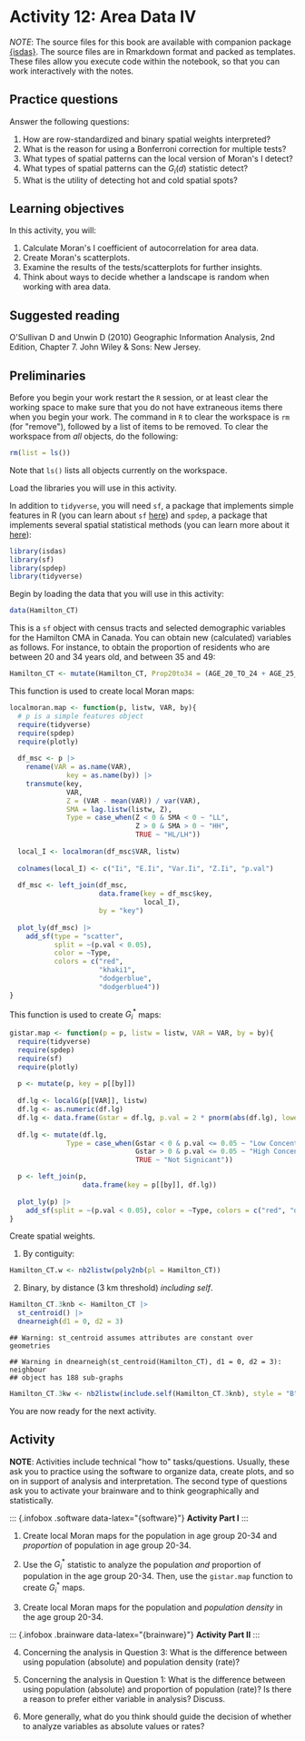 # Activity 12: Area Data IV

*NOTE*: The source files for this book are available with companion package [{isdas}](https://paezha.github.io/isdas/). The source files are in Rmarkdown format and packed as templates. These files allow you execute code within the notebook, so that you can work interactively with the notes. 

## Practice questions

Answer the following questions:

1. How are row-standardized and binary spatial weights interpreted?
2. What is the reason for using a Bonferroni correction for multiple tests?
3. What types of spatial patterns can the local version of Moran's I detect?
4. What types of spatial patterns can the $G_i(d)$ statistic detect?
5. What is the utility of detecting hot and cold spatial spots?

## Learning objectives

In this activity, you will:

1. Calculate Moran's I coefficient of autocorrelation for area data.
2. Create Moran's scatterplots.
2. Examine the results of the tests/scatterplots for further insights.
3. Think about ways to decide whether a landscape is random when working with area data.

## Suggested reading

O'Sullivan D and Unwin D (2010) Geographic Information Analysis, 2nd Edition, Chapter 7. John Wiley & Sons: New Jersey. 

## Preliminaries

Before you begin your work restart the `R` session, or at least clear the working space to make sure that you do not have extraneous items there when you begin your work. The command in `R` to clear the workspace is `rm` (for "remove"), followed by a list of items to be removed. To clear the workspace from _all_ objects, do the following:

``` r
rm(list = ls())
```

Note that `ls()` lists all objects currently on the workspace.

Load the libraries you will use in this activity. 

In addition to `tidyverse`, you will need `sf`, a package that implements simple features in R (you can learn about `sf` [here](https://cran.r-project.org/web/packages/sf/vignettes/sf1.html)) and `spdep`, a package that implements several spatial statistical methods (you can learn more about it [here](https://cran.r-project.org/web/packages/spdep/index.html)):

``` r
library(isdas)
library(sf)
library(spdep)
library(tidyverse)
```

Begin by loading the data that you will use in this activity:

``` r
data(Hamilton_CT)
```

This is a `sf` object with census tracts and selected demographic variables for the Hamilton CMA in Canada.
You can obtain new (calculated) variables as follows. For instance, to obtain the proportion of residents who are between 20 and 34 years old, and between 35 and 49:

``` r
Hamilton_CT <- mutate(Hamilton_CT, Prop20to34 = (AGE_20_TO_24 + AGE_25_TO_29 + AGE_30_TO_34)/POPULATION, Prop35to49 = (AGE_35_TO_39 + AGE_40_TO_44 + AGE_45_TO_49)/POPULATION)
```

This function is used to create local Moran maps:

``` r
localmoran.map <- function(p, listw, VAR, by){
  # p is a simple features object
  require(tidyverse)
  require(spdep)
  require(plotly)
  
  df_msc <- p |> 
    rename(VAR = as.name(VAR),
              key = as.name(by)) |>
    transmute(key,
              VAR,
              Z = (VAR - mean(VAR)) / var(VAR),
              SMA = lag.listw(listw, Z),
              Type = case_when(Z < 0 & SMA < 0 ~ "LL",
                               Z > 0 & SMA > 0 ~ "HH",
                               TRUE ~ "HL/LH"))
  
  local_I <- localmoran(df_msc$VAR, listw)
  
  colnames(local_I) <- c("Ii", "E.Ii", "Var.Ii", "Z.Ii", "p.val")
  
  df_msc <- left_join(df_msc, 
                      data.frame(key = df_msc$key, 
                                 local_I),
                      by = "key")
  
  plot_ly(df_msc) |>
    add_sf(type = "scatter",
           split = ~(p.val < 0.05), 
           color = ~Type, 
           colors = c("red", 
                      "khaki1",
                      "dodgerblue", 
                      "dodgerblue4")) 
}
```

This function is used to create $G_i^*$ maps:

``` r
gistar.map <- function(p = p, listw = listw, VAR = VAR, by = by){
  require(tidyverse)
  require(spdep)
  require(sf)
  require(plotly)
  
  p <- mutate(p, key = p[[by]])
  
  df.lg <- localG(p[[VAR]], listw)
  df.lg <- as.numeric(df.lg)
  df.lg <- data.frame(Gstar = df.lg, p.val = 2 * pnorm(abs(df.lg), lower.tail = FALSE))
  
  df.lg <- mutate(df.lg, 
              Type = case_when(Gstar < 0 & p.val <= 0.05 ~ "Low Concentration",
                               Gstar > 0 & p.val <= 0.05 ~ "High Concentration",
                               TRUE ~ "Not Signicant"))

  p <- left_join(p, 
                  data.frame(key = p[[by]], df.lg))
  
  plot_ly(p) |>
    add_sf(split = ~(p.val < 0.05), color = ~Type, colors = c("red", "dodgerblue", "gray"))
}
```

Create spatial weights.

1) By contiguity:

``` r
Hamilton_CT.w <- nb2listw(poly2nb(pl = Hamilton_CT))
```

2) Binary, by distance (3 km threshold) _including self_.

``` r
Hamilton_CT.3knb <- Hamilton_CT |> 
  st_centroid() |>
  dnearneigh(d1 = 0, d2 = 3)
```

```
## Warning: st_centroid assumes attributes are constant over geometries
```

```
## Warning in dnearneigh(st_centroid(Hamilton_CT), d1 = 0, d2 = 3): neighbour
## object has 188 sub-graphs
```

``` r
Hamilton_CT.3kw <- nb2listw(include.self(Hamilton_CT.3knb), style = "B")
```

You are now ready for the next activity.

## Activity

**NOTE**: Activities include technical "how to" tasks/questions. Usually, these ask you to practice using the software to organize data, create plots, and so on in support of analysis and interpretation. The second type of questions ask you to activate your brainware and to think geographically and statistically.

::: {.infobox .software data-latex="{software}"}
**Activity Part I**
:::

1. Create local Moran maps for the population in age group 20-34 and _proportion_ of population in age group 20-34. 

2.  Use the $G_i^*$ statistic to analyze the population _and_ proportion of population in the age group 20-34. Then, use the `gistar.map` function to create $G_i^*$ maps.

3. Create local Moran maps for the population and _population density_ in the age group 20-34. 

::: {.infobox .brainware data-latex="{brainware}"}
**Activity Part II**
:::

4. Concerning the analysis in Question 3: What is the difference between using population (absolute) and population density (rate)?

5. Concerning the analysis in Question 1: What is the difference between using population (absolute) and proportion of population (rate)? Is there a reason to prefer either variable in analysis? Discuss.

6. More generally, what do you think should guide the decision of whether to analyze variables as absolute values or rates?
